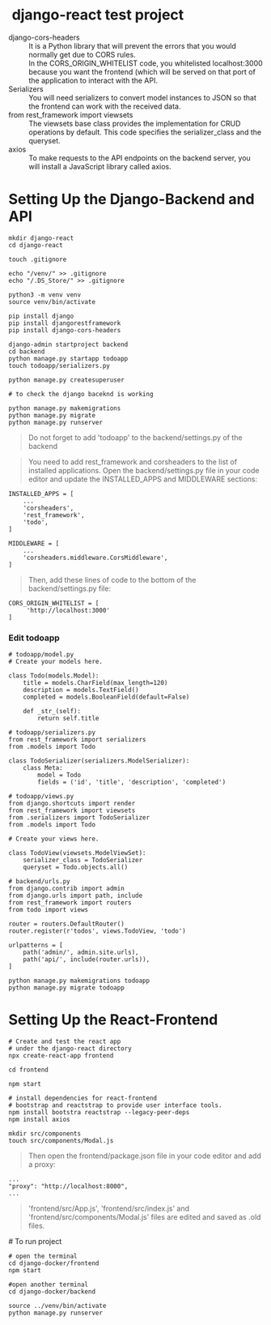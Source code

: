 #  django-react test project

<dl>
  <dt>django-cors-headers</dt>
  <dd>It is a Python library that will prevent the errors that you would normally get due to CORS rules.</dd>
  <dd>In the CORS_ORIGIN_WHITELIST code, you whitelisted localhost:3000 because you want the frontend (which will be served on that port of the application to interact with the API.</dd>

  <dt>Serializers</dt>
  <dd>You will need serializers to convert model instances to JSON so that the frontend can work with the received data.</dd>
  
  <dt>from rest_framework import viewsets</dt>
  <dd>The viewsets base class provides the implementation for CRUD operations by default. This code specifies the serializer_class and the queryset.</dd>

  <dt> axios </dt>
  <dd> To make requests to the API endpoints on the backend server, you will install a JavaScript library called axios. </dd>
</dl>

# Setting Up the Django-Backend and API

```
mkdir django-react
cd django-react
```

```
touch .gitignore
```

```
echo "/venv/" >> .gitignore
echo "/.DS_Store/" >> .gitignore
```

```
python3 -m venv venv
source venv/bin/activate
```

```
pip install django
pip install djangorestframework
pip install django-cors-headers
```

```
django-admin startproject backend
cd backend
python manage.py startapp todoapp
touch todoapp/serializers.py

python manage.py createsuperuser
```

```
# to check the django baceknd is working

python manage.py makemigrations
python manage.py migrate
python manage.py runserver
```

> Do not forget to add 'todoapp' to the backend/settings.py of the backend

> You need to add rest_framework and corsheaders to the list of installed applications.
> Open the backend/settings.py file in your code editor and update the INSTALLED_APPS and MIDDLEWARE sections:
>
```
INSTALLED_APPS = [
    ...
    'corsheaders',
    'rest_framework',
    'todo',
]

MIDDLEWARE = [
    ...
    'corsheaders.middleware.CorsMiddleware',
]
```

> Then, add these lines of code to the bottom of the backend/settings.py file:

```
CORS_ORIGIN_WHITELIST = [
     'http://localhost:3000'
]
```

### Edit todoapp

```
# todoapp/model.py
# Create your models here.

class Todo(models.Model):
    title = models.CharField(max_length=120)
    description = models.TextField()
    completed = models.BooleanField(default=False)

    def _str_(self):
        return self.title

```

```
# todoapp/serializers.py
from rest_framework import serializers
from .models import Todo

class TodoSerializer(serializers.ModelSerializer):
    class Meta:
        model = Todo
        fields = ('id', 'title', 'description', 'completed')
```

```
# todoapp/views.py
from django.shortcuts import render
from rest_framework import viewsets
from .serializers import TodoSerializer
from .models import Todo

# Create your views here.

class TodoView(viewsets.ModelViewSet):
    serializer_class = TodoSerializer
    queryset = Todo.objects.all()
```

```
# backend/urls.py
from django.contrib import admin
from django.urls import path, include
from rest_framework import routers
from todo import views

router = routers.DefaultRouter()
router.register(r'todos', views.TodoView, 'todo')

urlpatterns = [
    path('admin/', admin.site.urls),
    path('api/', include(router.urls)),
]
```

```
python manage.py makemigrations todoapp
python manage.py migrate todoapp
```

# Setting Up the React-Frontend

```
# Create and test the react app
# under the django-react directory 
npx create-react-app frontend

cd frontend

npm start
```

```
# install dependencies for react-frontend
# bootstrap and reactstrap to provide user interface tools.
npm install bootstra reactstrap --legacy-peer-deps
npm install axios
```

```
mkdir src/components
touch src/components/Modal.js
```

> Then open the frontend/package.json file in your code editor and add a proxy:

```
...
"proxy": "http://localhost:8000",
...
```

> 'frontend/src/App.js', 'frontend/src/index.js' and 'frontend/src/components/Modal.js' files are edited and saved as .old files.

# To run project

```
# open the terminal
cd django-docker/frontend
npm start

#open another terminal
cd django-docker/backend

source ../venv/bin/activate
python manage.py runserver
```